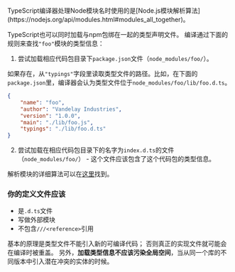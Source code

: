 <!-- markdownlint-disable MD029 -->TypeScript编译器处理Node模块名时使用的是[Node.js模块解析算法](https://nodejs.org/api/modules.html#modules_all_together)。
TypeScript也可以同时加载与npm包绑在一起的类型声明文件。
编译通过下面的规则来查找`"foo"`模块的类型信息：

1. 尝试加载相应代码包目录下`package.json`文件（`node_modules/foo/`）。

如果存在，从`"typings"`字段里读取类型文件的路径。比如，在下面的`package.json`里，编译器会认为类型文件位于`node_modules/foo/lib/foo.d.ts`。

```json
{
    "name": "foo",
    "author": "Vandelay Industries",
    "version": "1.0.0",
    "main": "./lib/foo.js",
    "typings": "./lib/foo.d.ts"
}
```

2. 尝试加载在相应代码包目录下的名字为`index.d.ts`的文件（`node_modules/foo/`） - 这个文件应该包含了这个代码包的类型信息。

解析模块的详细算法可以在[这里](https://github.com/Microsoft/TypeScript/issues/2338)找到。

### 你的定义文件应该

* 是`.d.ts`文件
* 写做外部模块
* 不包含`///<reference>`引用

基本的原理是类型文件不能引入新的可编译代码；
否则真正的实现文件就可能会在编译时被重盖。
另外，**加载类型信息不应该污染全局空间**，当从同一个库的不同版本中引入潜在冲突的实体的时候。
